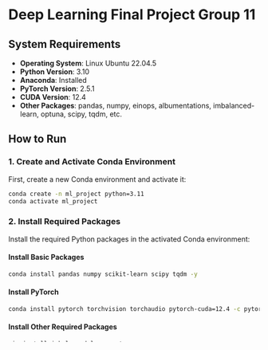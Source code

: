 #  Deep Learning Final Project Group 11

## System Requirements

- **Operating System**: Linux Ubuntu 22.04.5
- **Python Version**: 3.10
- **Anaconda**: Installed
- **PyTorch Version**: 2.5.1
- **CUDA Version**: 12.4
- **Other Packages**: pandas, numpy, einops, albumentations, imbalanced-learn, optuna, scipy, tqdm, etc.

## How to Run

### 1. Create and Activate Conda Environment

First, create a new Conda environment and activate it:

```bash
conda create -n ml_project python=3.11
conda activate ml_project
```

### 2. Install Required Packages

Install the required Python packages in the activated Conda environment:

#### Install Basic Packages
```bash
conda install pandas numpy scikit-learn scipy tqdm -y
```

#### Install PyTorch
```bash
conda install pytorch torchvision torchaudio pytorch-cuda=12.4 -c pytorch -c nvidia
```

#### Install Other Required Packages
```bash
pip install imbalanced-learn optuna
```

### 3. Dataset

```bash
import kagglehub

# Download latest version
path = kagglehub.dataset_download("whats2000/breast-cancer-semantic-segmentation-bcss")

print("Path to dataset files:", path)
```
[Dataset Download Link](https://www.kaggle.com/datasets/whats2000/breast-cancer-semantic-segmentation-bcss)

### 4. Data Preparation

Place the dataset in the 'archive' folder under the project directory, including the following files:
The folder structure should be as follows:

```
project_directory/
├── model_13.ipynb
├── archive/
│   ├── train_512
│   ├── train_mask_512
│   └── val_512
│   └── val_mask_512
└── bcss_dataset.py
```

### 5. Run the Main Program

Execute model_13.ipynb in Jupyter Notebook

The program will automatically execute the following steps:
1. Data Loading and Preprocessing:
    * Load training and validation datasets using BCSSDataset class
    * Perform data augmentation using albumentations, including:
        * Random cropping (320x320)
        * Horizontal and vertical flips
        * 90-degree rotation
        * Brightness and contrast adjustment
        * Hue, saturation, and value adjustment
        * Gaussian noise, Gaussian blur, motion blur
        * Normalization (mean=[0.485, 0.456, 0.406], std=[0.229, 0.224, 0.225])

2. Model Architecture Design: The program implements 6 different deep learning model architectures:
    * UNet: Classic encoder-decoder architecture
    * nnUNet: Improved UNet with instance normalization and residual connections
    * MultiResUNet: UNet with multi-resolution feature extraction
    * TransUNet: Hybrid architecture combining Transformer and UNet
    * SwinUNet: UNet variant using Swin Transformer
    * DenseUNet: UNet architecture incorporating DenseNet features

3. Training and Optimization Process:
    * Uses AdamW optimizer
    * Implements CosineAnnealingLR learning rate scheduler
    * Implements early stopping mechanism with patience of 8 epochs
    * Uses cross-entropy loss function
    * Monitors multiple evaluation metrics during training:
        * IoU (Intersection over Union)
        * Dice coefficient
        * Accuracy

4. Model Evaluation and Comparison:
    * Records and compares for each model:
        * Training and validation loss
        * IoU score
        * Dice coefficient
        * Accuracy
        * Training time
        * Model parameter count

5. Visualization and Results Analysis:
    * Plots learning curve comparison graphs
    * Generates model performance comparison tables
    * Creates radar charts for multi-dimensional comparison
    * Exports comparison results to CSV file

### 6. View Results

After training completion, the training process and final model performance visualizations will be displayed in the last cell.

### Important Notes
* GPU Support: Ensure that an NVIDIA GPU is installed and CUDA is properly configured to accelerate model training. Use the nvidia-smi command to check GPU status.
* Resource Requirements: Training deep learning models may require substantial memory and computational resources. It's recommended to use a machine with sufficient GPU memory.
* Data Path: If data is located in a different path, modify the data path settings in the main program to ensure correct data loading.
* Dependency Versions: Ensure all package versions match this guide to avoid dependency conflicts. Pay special attention to PyTorch and CUDA version compatibility.